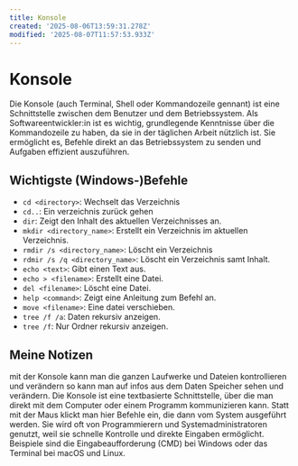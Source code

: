 ```yaml
---
title: Konsole
created: '2025-08-06T13:59:31.278Z'
modified: '2025-08-07T11:57:53.933Z'
---
```


# Konsole

Die Konsole (auch Terminal, Shell oder Kommandozeile gennant) ist eine Schnittstelle zwischen dem Benutzer und dem Betriebssystem. Als Softwareentwickler:in ist es wichtig, grundlegende Kenntnisse über die Kommandozeile zu haben, da sie in der täglichen Arbeit nützlich ist. Sie ermöglicht es, Befehle direkt an das Betriebssystem zu senden und Aufgaben effizient auszuführen.

## Wichtigste (Windows-)Befehle

- `cd <directory>`: Wechselt das Verzeichnis
- `cd..`: Ein verzeichnis zurück gehen
- `dir`: Zeigt den Inhalt des aktuellen Verzeichnisses an.
- `mkdir <directory_name>`: Erstellt ein Verzeichnis im aktuellen Verzeichnis.
- `rmdir /s <directory_name>`: Löscht ein Verzeichnis
- `rdmir /s /q <directory_name>`: Löscht ein Verzeichnis samt Inhalt.
- `echo <text>`: Gibt einen Text aus.
- `echo > <filename>`: Erstellt eine Datei.
- `del <filename>`: Löscht eine Datei.
- `help <command>`: Zeigt eine Anleitung zum Befehl an.
- `move <filename>`: Eine datei verschieben.
- `tree /f /a`: Daten rekursiv anzeigen.
- `tree /f`: Nur Ordner rekursiv anzeigen.


## Meine Notizen

mit der Konsole kann man die ganzen Laufwerke und Dateien kontrollieren und verändern so kann man auf infos aus dem Daten Speicher sehen und verändern.
Die Konsole ist eine textbasierte Schnittstelle, über die man direkt mit dem Computer oder einem Programm kommunizieren kann. Statt mit der Maus klickt man hier Befehle ein, die dann vom System ausgeführt werden.
Sie wird oft von Programmierern und Systemadministratoren genutzt, weil sie schnelle Kontrolle und direkte Eingaben ermöglicht. Beispiele sind die Eingabeaufforderung (CMD) bei Windows oder das Terminal bei macOS und Linux.



